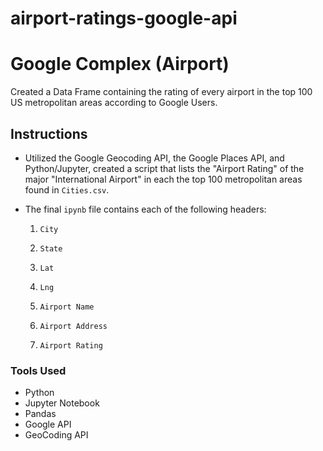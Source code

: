 # airport-ratings-google-api

# Google Complex (Airport)

Created a Data Frame containing the rating of every airport in the top 100 US metropolitan areas according to Google Users. 

## Instructions

* Utilized the Google Geocoding API, the Google Places API, and Python/Jupyter, created a script that lists the "Airport Rating" of the major "International Airport" in each the top 100 metropolitan areas found in `Cities.csv`.

* The final `ipynb` file contains each of the following headers: 

  1. `City`

  2. `State`

  3. `Lat`

  4. `Lng`

  5. `Airport Name`

  6. `Airport Address`

  7. `Airport Rating`

### Tools Used
* Python
* Jupyter Notebook
* Pandas
* Google API
* GeoCoding API